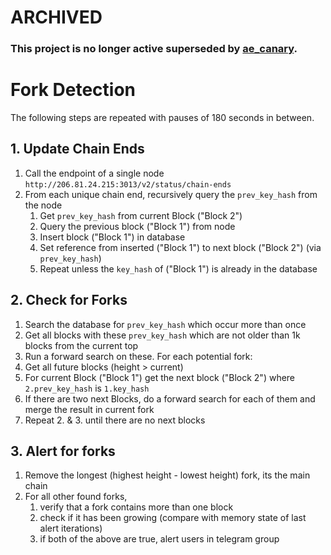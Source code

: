 # ARCHIVED

### This project is no longer active superseded by [ae_canary](https://github.com/aeternity/ae_canary).

# Fork Detection

The following steps are repeated with pauses of 180 seconds in between.

## 1. Update Chain Ends

1. Call the endpoint of a single node `http://206.81.24.215:3013/v2/status/chain-ends`
1. From each unique chain end, recursively query the `prev_key_hash` from the node
   1. Get `prev_key_hash` from current Block ("Block 2")
   1. Query the previous block ("Block 1") from node
   1. Insert block ("Block 1") in database
   1. Set reference from inserted ("Block 1") to next block ("Block 2") (via `prev_key_hash`)
   1. Repeat unless the `key_hash` of ("Block 1") is already in the database

## 2. Check for Forks

1. Search the database for `prev_key_hash` which occur more than once
1. Get all blocks with these `prev_key_hash` which are not older than 1k blocks from the current top
1. Run a forward search on these. For each potential fork:
  1. Get all future blocks (height > current)
  1. For current Block ("Block 1") get the next block ("Block 2") where `2.prev_key_hash` is `1.key_hash`
  1. If there are two next Blocks, do a forward search for each of them and merge the result in current fork
  1. Repeat 2. & 3. until there are no next blocks

## 3. Alert for forks

1. Remove the longest (highest height - lowest height) fork, its the main chain
1. For all other found forks,
   1. verify that a fork contains more than one block
   1. check if it has been growing (compare with memory state of last alert iterations)
   1. if both of the above are true, alert users in telegram group

